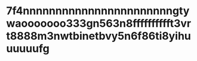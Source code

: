 # 7f4nnnnnnnnnnnnnnnnnnnnnnngtywaooooooo333gn563n8fffffffffft3vrt8888m3nwtbinetbvy5n6f86ti8yihuuuuuufg